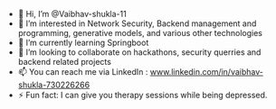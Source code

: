 - 👋 Hi, I’m @Vaibhav-shukla-11
- 👀 I’m interested in Network Security,  Backend management and programming,  generative models,  and various other technologies
- 🌱 I’m currently learning Springboot 
- 💞️ I’m looking to collaborate on hackathons, security querries and backend related projects 
- 📫 You can reach me via LinkedIn : www.linkedin.com/in/vaibhav-shukla-730226266
- ⚡ Fun fact: I can give you therapy sessions while being depressed. 

<!---
Vaibhav-shukla-11/Vaibhav-shukla-11 is a ✨ special ✨ repository because its `README.md` (this file) appears on your GitHub profile.
You can click the Preview link to take a look at your changes.
--->
